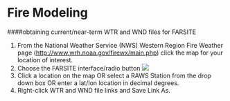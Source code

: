Fire Modeling
============
####obtaining current/near-term WTR and WND files for FARSITE
1. From the National Weather Service (NWS) Western Region Fire Weather page (http://www.wrh.noaa.gov/firewx/main.php) click the map for your location of interest.
2. Choose the FARSITE interface/radio button <img src='https://dl.dropboxusercontent.com/u/151188090/FWZ_INTERFACE.JPG'>
3. Click a location on the map OR select a RAWS Station from the drop down box OR enter a lat/lon location in decimal degrees.
4. Right-click WTR and WND file links and Save Link As.
